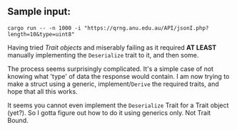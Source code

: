 ## Sample input:
```
cargo run -- -n 1000 -i "https://qrng.anu.edu.au/API/jsonI.php?length=10&type=uint8"
```
Having tried *Trait objects* and miserably failing as it required **AT LEAST** manually implementing the `Deserialize` trait to it, and then some.  

The process seems surprisingly complicated. It's a simple case of not knowing what 'type' of data the response would contain. I am now trying to make a struct using a generic, implement/`Derive` the required traits, and hope that all this works.  

It seems you cannot even implement the `Deserialize` Trait for a Trait object (yet?). So I gotta figure out how to do it using generics only. Not Trait Bound.
